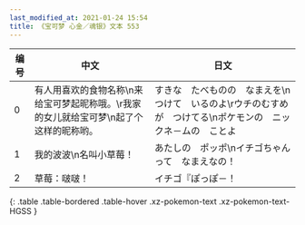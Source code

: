 ```yaml
---
last_modified_at: 2021-01-24 15:54
title: 《宝可梦 心金／魂银》文本 553
---
```

| 编号 | 中文 | 日文 |
| ---- | ---- | ---- |
| 0 | 有人用喜欢的食物名称\n来给宝可梦起昵称哦。\r我家的女儿就给宝可梦\n起了个这样的昵称哟。 | すきな　たべものの　なまえを\nつけて　いるのよ\rウチのむすめが　つけてる\nポケモンの　ニックネ－ムの　ことよ |
| 1 | 我的波波\n名叫小草莓！ | あたしの　ポッポ\nイチゴちゃん　って　なまえなの！ |
| 2 | 草莓：啵啵！ | イチゴ『ぽっぽ－！ |
{: .table .table-bordered .table-hover .xz-pokemon-text .xz-pokemon-text-HGSS }